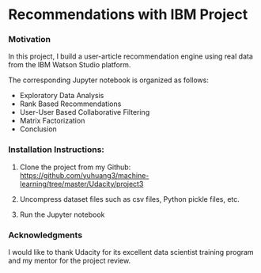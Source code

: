 # Recommendations with IBM Project

### Motivation
In this project, I build a user-article recommendation engine using real data from the IBM Watson Studio platform.

The corresponding Jupyter notebook is organized as follows:
* Exploratory Data Analysis
* Rank Based Recommendations
* User-User Based Collaborative Filtering
* Matrix Factorization
* Conclusion

### Installation Instructions:
1. Clone the project from my Github: https://github.com/yuhuang3/machine-learning/tree/master/Udacity/project3

2. Uncompress dataset files such as csv files, Python pickle files, etc.

3. Run the Jupyter notebook

### Acknowledgments
I would like to thank Udacity for its excellent data scientist training program and my mentor for the project review.

